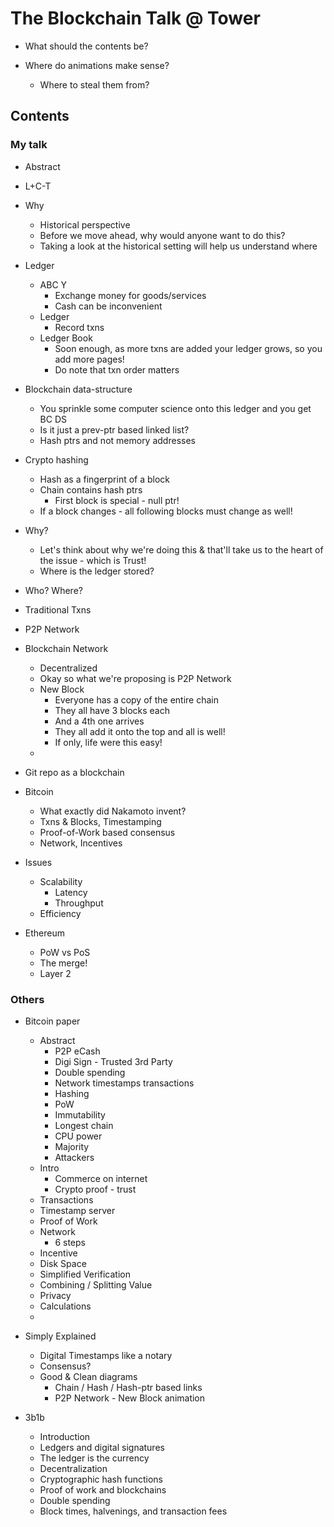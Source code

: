 # The Blockchain Talk @ Tower

* What should the contents be?

* Where do animations make sense?
    * Where to steal them from?

## Contents

### My talk

* Abstract

* L+C-T

* Why
    * Historical perspective
    * Before we move ahead, why would anyone want to do this?
    * Taking a look at the historical setting will help us understand where 

* Ledger
    * ABC Y
        * Exchange money for goods/services
        * Cash can be inconvenient
    * Ledger
        * Record txns
    * Ledger Book
        * Soon enough, as more txns are added your ledger grows, so you add more pages!
        * Do note that txn order matters

* Blockchain data-structure
    - You sprinkle some computer science onto this ledger and you get BC DS
    - Is it just a prev-ptr based linked list?
    - Hash ptrs and not memory addresses

* Crypto hashing 
    * Hash as a fingerprint of a block
    * Chain contains hash ptrs
        * First block is special - null ptr!
    * If a block changes - all following blocks must change as well!

* Why?
    * Let's think about why we're doing this & that'll take us to the heart of the issue - which is Trust!
    * Where is the ledger stored?

* Who? Where?
* Traditional Txns
* P2P Network
* Blockchain Network
    * Decentralized
    * Okay so what we're proposing is P2P Network
    * New Block
        * Everyone has a copy of the entire chain
        * They all have 3 blocks each
        * And a 4th one arrives
        * They all add it onto the top and all is well!
        * If only, life were this easy!
    * 

* Git repo as a blockchain

* Bitcoin
    - What exactly did Nakamoto invent?
    - Txns & Blocks, Timestamping
    - Proof-of-Work based consensus
    - Network, Incentives

* Issues
    * Scalability
        * Latency
        * Throughput
    * Efficiency

* Ethereum
    - PoW vs PoS
    - The merge!
    - Layer 2

### Others

* Bitcoin paper
    - Abstract
        - P2P eCash
        - Digi Sign - Trusted 3rd Party
        - Double spending
        - Network timestamps transactions
        - Hashing
        - PoW
        - Immutability
        - Longest chain
        - CPU power
        - Majority
        - Attackers
    - Intro
        - Commerce on internet
        - Crypto proof - trust
    - Transactions
    - Timestamp server
    - Proof of Work
    - Network
        - 6 steps
    - Incentive
    - Disk Space
    - Simplified Verification
    - Combining / Splitting Value
    - Privacy
    - Calculations
    - 

* Simply Explained
    * Digital Timestamps like a notary
    * Consensus?
    * Good & Clean diagrams
        * Chain / Hash / Hash-ptr based links
        * P2P Network - New Block animation

* 3b1b
    * Introduction
    * Ledgers and digital signatures
    * The ledger is the currency
    * Decentralization
    * Cryptographic hash functions
    * Proof of work and blockchains
    * Double spending
    * Block times, halvenings, and transaction fees

